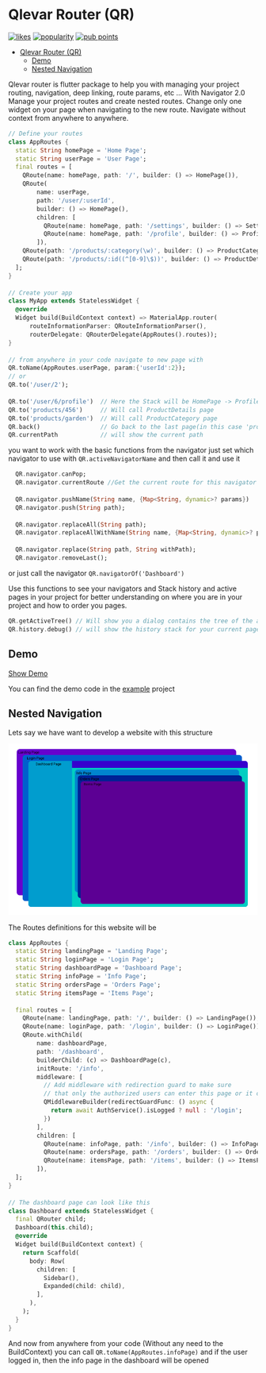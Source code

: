 # Qlevar Router (QR)

[![likes](https://badges.bar/qlevar_router/likes)](https://pub.dev/packages/qlevar_router)
[![popularity](https://badges.bar/qlevar_router/popularity)](https://pub.dev/packages/qlevar_router)
[![pub points](https://badges.bar/qlevar_router/pub%20points)](https://pub.dev/packages/qlevar_router)

- [Qlevar Router (QR)](#qlevar-router-qr)
  - [Demo](#demo)
  - [Nested Navigation](#nested-navigation)

Qlevar router is flutter package to help you with managing your project routing, navigation, deep linking, route params, etc ...
With Navigator 2.0 Manage your project routes and create nested routes. Change only one widget on your page when navigating to the new route. Navigate without context from anywhere to anywhere.

```dart
// Define your routes
class AppRoutes {
  static String homePage = 'Home Page';
  static String userPage = 'User Page';
  final routes = [
    QRoute(name: homePage, path: '/', builder: () => HomePage()),   
    QRoute(
        name: userPage,
        path: '/user/:userId',
        builder: () => HomePage(),
        children: [
          QRoute(name: homePage, path: '/settings', builder: () => SettingsPage()),
          QRoute(name: homePage, path: '/profile', builder: () => ProfilePage()),
        ]),
    QRoute(path: '/products/:category(\w)', builder: () => ProductCategory()),
    QRoute(path: '/products/:id((^[0-9]\$))', builder: () => ProductDetails()),
  ];
}

// Create your app
class MyApp extends StatelessWidget {
  @override
  Widget build(BuildContext context) => MaterialApp.router(
      routeInformationParser: QRouteInformationParser(),
      routerDelegate: QRouterDelegate(AppRoutes().routes));
}

// from anywhere in your code navigate to new page with
QR.toName(AppRoutes.userPage, param:{'userId':2});
// or
QR.to('/user/2');

QR.to('/user/6/profile')  // Here the Stack will be HomePage -> ProfilePage()
QR.to('products/456')     // Will call ProductDetails page
QR.to('products/garden')  // Will call ProductCategory page
QR.back()                 // Go back to the last page(in this case 'products/456')
QR.currentPath            // will show the current path 
```

you want to work with the basic functions from the navigator just set which navigator to use with `QR.activeNavigatorName` and then call it and use it

```dart
  QR.navigator.canPop;
  QR.navigator.currentRoute //Get the current route for this navigator

  QR.navigator.pushName(String name, {Map<String, dynamic>? params})
  QR.navigator.push(String path);

  QR.navigator.replaceAll(String path);
  QR.navigator.replaceAllWithName(String name, {Map<String, dynamic>? params});

  QR.navigator.replace(String path, String withPath);
  QR.navigator.removeLast();
```

or just call the navigator `QR.navigatorOf('Dashboard')`

Use this functions to see your navigators and Stack history and active pages in your project for better understanding on where you are in your project and how to order you pages.

```dart
QR.getActiveTree() // Will show you a dialog contains the tree of the active navigator and pages
QR.history.debug() // will show the history stack for your current page.
```

## Demo

<a href="https://routerexample.qlevar.de/" target="_blank">Show Demo</a>

You can find the demo code in the [example](https://github.com/SchabanBo/qlevar_router/tree/master/example/lib) project

## Nested Navigation

Lets say we have want to develop a website with this structure

![Dashboard](assets/dashboard.png)

The Routes definitions for this website will be

```dart
class AppRoutes {
  static String landingPage = 'Landing Page';
  static String loginPage = 'Login Page';
  static String dashboardPage = 'Dashboard Page';
  static String infoPage = 'Info Page';
  static String ordersPage = 'Orders Page';
  static String itemsPage = 'Items Page';

  final routes = [
    QRoute(name: landingPage, path: '/', builder: () => LandingPage()),
    QRoute(name: loginPage, path: '/login', builder: () => LoginPage()),
    QRoute.withChild(
        name: dashboardPage,
        path: '/dashboard',
        builderChild: (c) => DashboardPage(c),
        initRoute: '/info',
        middleware: [
          // Add middleware with redirection guard to make sure
          // that only the authorized users can enter this page or it children
          QMiddlewareBuilder(redirectGuardFunc: () async {
            return await AuthService().isLogged ? null : '/login';
          })
        ],
        children: [
          QRoute(name: infoPage, path: '/info', builder: () => InfoPage()),
          QRoute(name: ordersPage, path: '/orders', builder: () => OrdersPage()),
          QRoute(name: itemsPage, path: '/items', builder: () => ItemsPage()),
        ]),
  ];
}

// The dashboard page can look like this
class Dashboard extends StatelessWidget {
  final QRouter child;
  Dashboard(this.child);
  @override
  Widget build(BuildContext context) {
    return Scaffold(
      body: Row(
        children: [
          Sidebar(),
          Expanded(child: child),
        ],
      ),
    );
  }
}

```

And now from anywhere from your code (Without any need to the BuildContext) you can call `QR.toName(AppRoutes.infoPage)` and if the user logged in, then the info page in the dashboard will be opened
